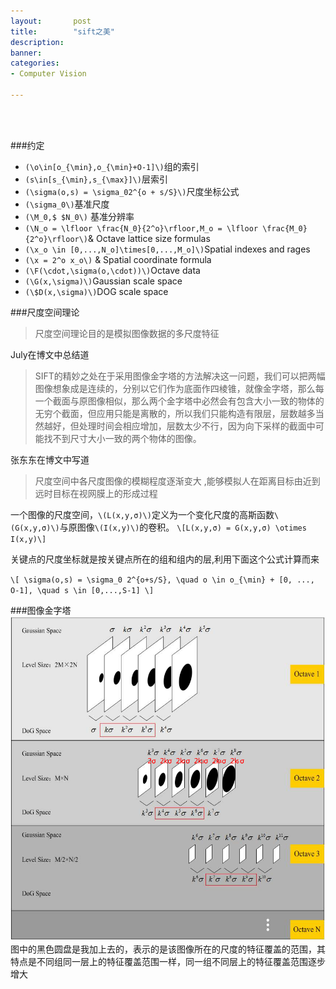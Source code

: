 ```yaml
---
layout:       post
title:        "sift之美"
description: 
banner: 
categories: 
- Computer Vision

---
```


<br></br>

###约定
- `(\o\in[o_{\min},o_{\min}+O-1]\)`组的索引
- `(s\in[s_{\min},s_{\max}]\)`层索引
- `(\sigma(o,s) = \sigma_02^{o + s/S}\)`尺度坐标公式
- `(\sigma_0\)`基准尺度
- `(\M_0,$ $N_0\)` 基准分辨率
- `(\N_o = \lfloor \frac{N_0}{2^o}\rfloor,M_o = \lfloor \frac{M_0}{2^o}\rfloor\)`& Octave lattice size formulas
- `(\x_o \in [0,...,N_o]\times[0,...,M_o]\)`Spatial indexes and rages
- `(\x = 2^o x_o\)` & Spatial coordinate formula
- `(\F(\cdot,\sigma(o,\cdot))\)`Octave data
- `(\G(x,\sigma)\)`Gaussian scale space
- `(\$D(x,\sigma)\)`DOG scale space

###尺度空间理论

> 尺度空间理论目的是模拟图像数据的多尺度特征

July在博文中总结道

> SIFT的精妙之处在于采用图像金字塔的方法解决这一问题，我们可以把两幅图像想象成是连续的，分别以它们作为底面作四棱锥，就像金字塔，那么每一个截面与原图像相似，那么两个金字塔中必然会有包含大小一致的物体的无穷个截面，但应用只能是离散的，所以我们只能构造有限层，层数越多当然越好，但处理时间会相应增加，层数太少不行，因为向下采样的截面中可能找不到尺寸大小一致的两个物体的图像。

张东东在博文中写道
> 尺度空间中各尺度图像的模糊程度逐渐变大 ,能够模拟人在距离目标由近到远时目标在视网膜上的形成过程

一个图像的尺度空间，`\(L(x,y,σ)\)`定义为一个变化尺度的高斯函数`\(G(x,y,σ)\)`与原图像`\(I(x,y)\)`的卷积。
`\[L(x,y,σ) = G(x,y,σ) \otimes I(x,y)\]`


关键点的尺度坐标就是按关键点所在的组和组内的层,利用下面这个公式计算而来

`\[
  \sigma(o,s) = \sigma_0 2^{o+s/S},
  \quad o \in o_{\min} + [0, ..., O-1],
  \quad s \in [0,...,S-1]
\]`

###图像金字塔
![](/img/posts/sift_figure1.png)
图中的黑色圆盘是我加上去的，表示的是该图像所在的尺度的特征覆盖的范围，其特点是不同组同一层上的特征覆盖范围一样，同一组不同层上的特征覆盖范围逐步增大
